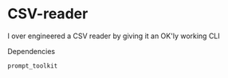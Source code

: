 # CSV-reader
I over engineered a CSV reader by giving it an OK'ly working CLI

Dependencies
```
prompt_toolkit
```
